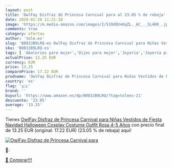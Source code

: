 ```yaml
---
layout: post
title: 'OwlFay Disfraz de Princesa Carnival para al 23.05 % de rebaja'
date: 2020-01-28 11:21:18
image: 'https://m.media-amazon.com/images/I/519dOUnKqZL._AC_._SL400_.jpg'
comments: true
category: ofertas
author: 'tole.es'
slug: 'B083JB9LRQ-es OwlFay Disfraz de Princesa Carnival para Niñas Vestidos de...'
sku: 'B083JB9LRQ-es'
tags: [ 'Abalorios para mujer','Dijes para mujer','Joyería','Joyería para mujer','navidad', ]
actualPrice: 13.25 EUR
currency: EUR
price: 13.25
comparePrice: 17.22 EUR
prodname: 'OwlFay Disfraz de Princesa Carnival para Niñas Vestidos de Fiesta Navidad Halloween Cosplay Costume Outfit Rosa 4-5 Años'
country: 'es'
flag: '🇪🇸'
brand: ''
buyurl: 'https://www.amazon.es/dp/B083JB9LRQ/?tag=tolees-21'
descuento: '23.05'
average: '13.25'
---
```


Tienes [OwlFay Disfraz de Princesa Carnival para Niñas Vestidos de Fiesta Navidad Halloween Cosplay Costume Outfit Rosa 4-5 Años](https://www.amazon.es/dp/B083JB9LRQ/?tag=tolees-21) con precio final de  13.25 EUR (original: 17.22 EUR) (23.05 %  de rebaja) aqui!

[![OwlFay Disfraz de Princesa Carnival para](https://m.media-amazon.com/images/I/519dOUnKqZL._AC_._SL400_.jpg)](https://www.amazon.es/dp/B083JB9LRQ/?tag=tolees-21)

🔎:


[🛒 Comprar!!!](https://www.amazon.es/dp/B083JB9LRQ/?tag=tolees-21)
